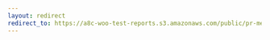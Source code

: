 ```yaml
---
layout: redirect
redirect_to: https://a8c-woo-test-reports.s3.amazonaws.com/public/pr-merge/43009/e2e/index.html
---
```

